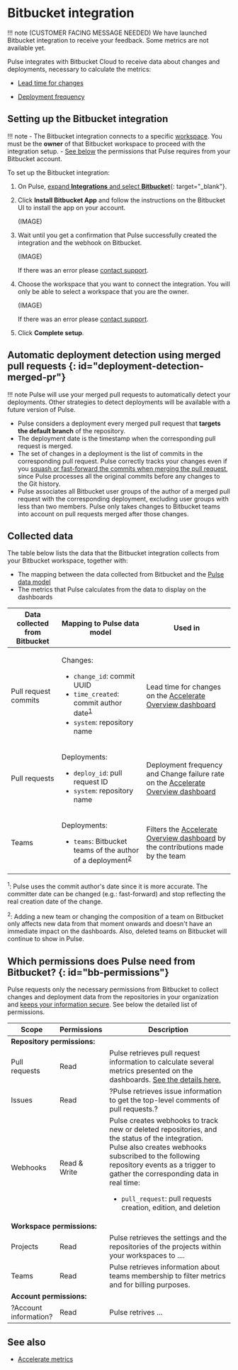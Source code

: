 # Bitbucket integration

!!! note
    (CUSTOMER FACING MESSAGE NEEDED) We have launched Bitbucket integration to receive your feedback. Some metrics are not available yet.

Pulse integrates with Bitbucket Cloud to receive data about changes and deployments, necessary to calculate the metrics:

-   [Lead time for changes](../metrics/accelerate.md#lead-time-for-changes)

-   [Deployment frequency](../metrics/accelerate.md#deployment-frequency)

## Setting up the Bitbucket integration

!!! note
    -   The Bitbucket integration connects to a specific [workspace](https://support.atlassian.com/bitbucket-cloud/docs/what-is-a-workspace/). You must be the **owner** of that Bitbucket workspace to proceed with the integration setup.
    -   [See below](#bb-permissions) the permissions that Pulse requires from your Bitbucket account.  

To set up the Bitbucket integration:

1.  On Pulse, [expand **Integrations** and select **Bitbucket**](https://app.pulse.codacy.com/integrations/bitbucket){: target="_blank"}.

1.  Click **Install Bitbucket App** and follow the instructions on the Bitbucket UI to install the app on your account.

    (IMAGE)

1.  Wait until you get a confirmation that Pulse successfully created the integration and the webhook on Bitbucket.
            
    (IMAGE)

    If there was an error please [contact support](mailto:pulsesupport@codacy.com).

1.  Choose the workspace that you want to connect the integration. You will only be able to select a workspace that you are the owner.

    (IMAGE)

    If there was an error please [contact support](mailto:pulsesupport@codacy.com).

1.  Click **Complete setup**.

## Automatic deployment detection using merged pull requests {: id="deployment-detection-merged-pr"}

!!! note
    Pulse will use your merged pull requests to automatically detect your deployments. Other strategies to detect deployments will be available with a future version of Pulse.

-   Pulse considers a deployment every merged pull request that **targets the default branch** of the repository.
-   The deployment date is the timestamp when the corresponding pull request is merged.
-   The set of changes in a deployment is the list of commits in the corresponding pull request. Pulse correctly tracks your changes even if you [squash or fast-forward the commits when merging the pull request](https://support.atlassian.com/bitbucket-cloud/docs/merge-a-pull-request/#Merge-strategies), since Pulse processes all the original commits before any changes to the Git history.
-   Pulse associates all Bitbucket user groups of the author of a merged pull request with the corresponding deployment, excluding user groups with less than two members. Pulse only takes changes to Bitbucket teams into account on pull requests merged after those changes.

## Collected data

The table below lists the data that the Bitbucket integration collects from your Bitbucket workspace, together with:

-   The mapping between the data collected from Bitbucket and the [Pulse data model](https://ingestion.pulse.codacy.com/v1/api-docs#tocs_event)
-   The metrics that Pulse calculates from the data to display on the dashboards

<table>
<thead>
<tr>
<th><strong>Data collected from Bitbucket</strong></th>
<th><strong>Mapping to Pulse data model</strong></th>
<th><strong>Used in</strong></th>
</tr>
</thead>
<tbody>
<tr>
    <td>Pull request commits</td>
    <td>
        <p>Changes:</p>
        <ul>
            <li><code>change_id</code>: commit UUID</li>
            <li><code>time_created</code>: commit author date<sup><a href="#commit-author-date">1</a></sup></li>
            <li><code>system</code>: repository name</li>
        </ul>
    </td>
    <td>Lead time for changes on the <a href="../../metrics/accelerate/">Accelerate Overview dashboard</a></td>
</tr>
<tr>
    <td>Pull requests</td>
    <td>
        <p>Deployments:</p>
        <ul>
            <li><code>deploy_id</code>: pull request ID</li>
            <li><code>system</code>: repository name</li>
        </ul>
    </td>
    <td>Deployment frequency and Change failure rate on the <a href="../../metrics/accelerate/">Accelerate Overview dashboard</a></td>
</tr>
<tr>
    <td>Teams</td>
    <td>
        <p>Deployments:</p>
        <ul>
            <li><code>teams</code>: Bitbucket teams of the author of a deployment<sup><a href="#deployment-teams">2</a></sup></li>
        </ul>
    </td>
    <td>Filters the <a href="../../metrics/accelerate/">Accelerate Overview dashboard</a> by the contributions made by the team</td>
</tr>
</table>

<sup><span id="commit-author-date">1</span></sup>: Pulse uses the commit author's date since it is more accurate. The committer date can be changed (e.g.: fast-forward) and stop reflecting the real creation date of the change.

<sup><span id="deployment-teams">2</span></sup>: Adding a new team or changing the composition of a team on Bitbucket only affects new data from that moment onwards and doesn't have an immediate impact on the dashboards. Also, deleted teams on Bitbucket will continue to show in Pulse.

## Which permissions does Pulse need from Bitbucket? {: id="bb-permissions"}

Pulse requests only the necessary permissions from Bitbucket to collect changes and deployment data from the repositories in your organization and [keeps your information secure](https://security.codacy.com/). See below the detailed list of permissions.

<table>
  <colgroup>
    <col width="20%"/>
    <col width="20%"/>
    <col width="60%"/>
  </colgroup>
  <thead>
    <tr>
      <th>Scope</th>
      <th>Permissions</th>
      <th>Description</th>
    </tr>
  </thead>
  <tbody>
    <tr>
      <td colspan="3"><strong>Repository permissions:</strong></td>
    </tr>
    <tr>
      <td>Pull requests</td>
      <td>Read</td>
      <td>Pulse retrieves pull request information to calculate several metrics presented on the dashboards. <a href="#collected-data">See the details here.</a></td>
    </tr>
    <tr>
      <td>Issues</td>
      <td>Read</td>
      <td>?Pulse retrieves issue information to get the top-level comments of pull requests.?</td>
    </tr>
    <tr>
      <td>Webhooks</td>
      <td>Read & Write</td>
      <td>Pulse creates webhooks to track new or deleted repositories, and the status of the integration.<br/>Pulse also creates webhooks subscribed to the following repository events as a trigger to gather the corresponding data in real time:
      <ul>
        <li><code>pull_request</code>: pull requests creation, edition, and deletion</li>
      </ul></td>
    </tr>
    <tr>
      <td colspan="3"><strong>Workspace permissions:</strong></td>
    </tr>
    <tr>
      <td>Projects</td>
      <td>Read</td>
      <td>Pulse retrieves the settings and the repositories of the projects within your workspaces to ....</td>
    </tr>
    <tr>
      <td>Teams</td>
      <td>Read</td>
      <td>Pulse retrieves information about teams membership to filter metrics and for billing purposes.</td>
    </tr>
    <tr>
      <td colspan="3"><strong>Account permissions:</strong></td>
    </tr>
    <tr>
      <td>?Account information?</td>
      <td>Read</td>
      <td>Pulse retrives ...</td>
    </tr>
  </tbody>
</table>

## See also

-   [Accelerate metrics](../metrics/accelerate.md)
